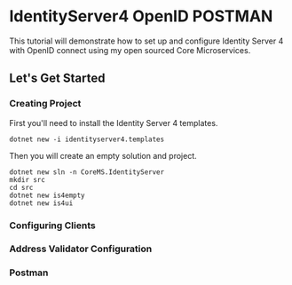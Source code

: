 # IdentityServer4 OpenID POSTMAN
This tutorial will demonstrate how to set up and configure Identity Server 4 with OpenID connect using my open sourced Core Microservices.

## Let's Get Started

### Creating Project
First you'll need to install the Identity Server 4 templates.  

`dotnet new -i identityserver4.templates`  

Then you will create an empty solution and project.  

    dotnet new sln -n CoreMS.IdentityServer
    mkdir src
    cd src
    dotnet new is4empty
    dotnet new is4ui

### Configuring Clients

### Address Validator Configuration

### Postman



